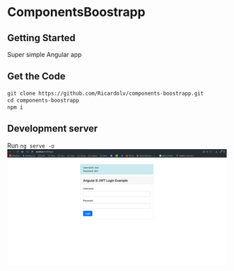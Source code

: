 # ComponentsBoostrapp

## Getting Started

Super simple Angular app

## Get the Code
```
git clone https://github.com/Ricardolv/components-boostrapp.git
cd components-boostrapp
npm i 
```
## Development server
Run `ng serve -o`
![login](data/login.png)
